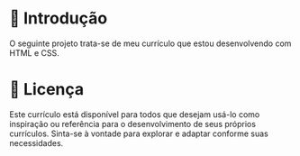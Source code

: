 # 📑 Introdução
O seguinte projeto trata-se de meu currículo que estou desenvolvendo com HTML e CSS.

# 📑 Licença
Este currículo está disponível para todos que desejam usá-lo como inspiração ou referência para o desenvolvimento de seus próprios currículos. 
Sinta-se à vontade para explorar e adaptar conforme suas necessidades.
